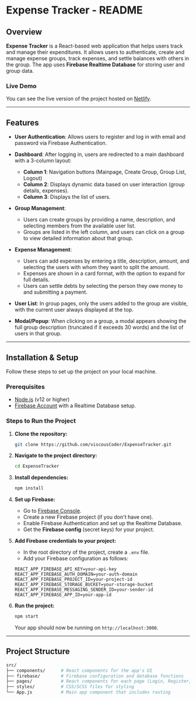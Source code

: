 <!-- # React + Vite

This template provides a minimal setup to get React working in Vite with HMR and some ESLint rules.

Currently, two official plugins are available:

- [@vitejs/plugin-react](https://github.com/vitejs/vite-plugin-react/blob/main/packages/plugin-react/README.md) uses [Babel](https://babeljs.io/) for Fast Refresh
- [@vitejs/plugin-react-swc](https://github.com/vitejs/vite-plugin-react-swc) uses [SWC](https://swc.rs/) for Fast Refresh -->

# Expense Tracker - README

## Overview

**Expense Tracker** is a React-based web application that helps users track and manage their expenditures. It allows users to authenticate, create and manage expense groups, track expenses, and settle balances with others in the group. The app uses **Firebase Realtime Database** for storing user and group data.

### Live Demo

You can see the live version of the project hosted on [Netlify](https://expensetrackerweb01.netlify.app/).

---

## Features

- **User Authentication**: Allows users to register and log in with email and password via Firebase Authentication.
- **Dashboard**: After logging in, users are redirected to a main dashboard with a 3-column layout:
  - **Column 1**: Navigation buttons (Mainpage, Create Group, Group List, Logout)
  - **Column 2**: Displays dynamic data based on user interaction (group details, expenses).
  - **Column 3**: Displays the list of users.
- **Group Management**:
  - Users can create groups by providing a name, description, and selecting members from the available user list.
  - Groups are listed in the left column, and users can click on a group to view detailed information about that group.
- **Expense Management**:

  - Users can add expenses by entering a title, description, amount, and selecting the users with whom they want to split the amount.
  - Expenses are shown in a card format, with the option to expand for full details.
  - Users can settle debts by selecting the person they owe money to and submitting a payment.

- **User List**: In group pages, only the users added to the group are visible, with the current user always displayed at the top.

- **Modal/Popup**: When clicking on a group, a modal appears showing the full group description (truncated if it exceeds 30 words) and the list of users in that group.

---

## Installation & Setup

Follow these steps to set up the project on your local machine.

### Prerequisites

- [Node.js](https://nodejs.org/en/) (v12 or higher)
- [Firebase Account](https://firebase.google.com/) with a Realtime Database setup.

### Steps to Run the Project

1. **Clone the repository:**

   ```bash
   git clone https://github.com/viscousCoder/ExpenseTracker.git
   ```

2. **Navigate to the project directory:**

   ```bash
   cd ExpenseTracker
   ```

3. **Install dependencies:**

   ```bash
   npm install
   ```

4. **Set up Firebase:**

   - Go to [Firebase Console](https://console.firebase.google.com/).
   - Create a new Firebase project (if you don't have one).
   - Enable Firebase Authentication and set up the Realtime Database.
   - Get the **Firebase config** (secret keys) for your project.

5. **Add Firebase credentials to your project:**

   - In the root directory of the project, create a `.env` file.
   - Add your Firebase configuration as follows:

   ```plaintext
   REACT_APP_FIREBASE_API_KEY=your-api-key
   REACT_APP_FIREBASE_AUTH_DOMAIN=your-auth-domain
   REACT_APP_FIREBASE_PROJECT_ID=your-project-id
   REACT_APP_FIREBASE_STORAGE_BUCKET=your-storage-bucket
   REACT_APP_FIREBASE_MESSAGING_SENDER_ID=your-sender-id
   REACT_APP_FIREBASE_APP_ID=your-app-id
   ```

6. **Run the project:**

   ```bash
   npm start
   ```

   Your app should now be running on `http://localhost:3000`.

---

## Project Structure

```bash
src/
├── components/      # React components for the app's UI
├── firebase/        # Firebase configuration and database functions
├── pages/           # React components for each page (Login, Register, Dashboard)
├── styles/          # CSS/SCSS files for styling
└── App.js           # Main app component that includes routing
```
